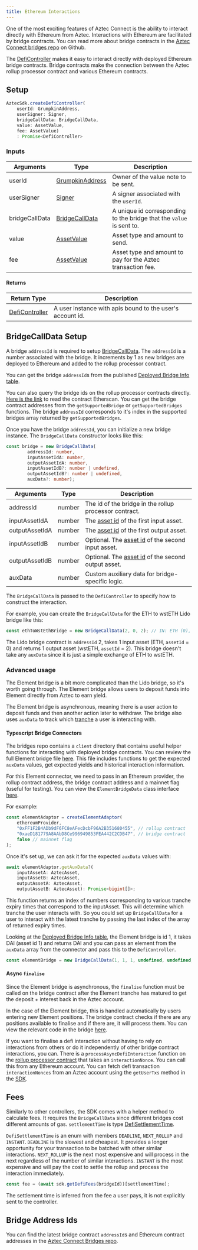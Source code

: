 ```yaml
---
title: Ethereum Interactions
---
```


One of the most exciting features of Aztec Connect is the ability to interact directly with Ethereum from Aztec. Interactions with Ethereum are facilitated by bridge contracts. You can read more about bridge contracts in the [Aztec Connect bridges repo](https://github.com/AztecProtocol/aztec-connect-bridges) on Github.

The [DefiController](../types/sdk/DefiController) makes it easy to interact directly with deployed Ethereum bridge contracts. Bridge contracts make the connection between the Aztec rollup processor contract and various Ethereum contracts.

## Setup

```ts
AztecSdk.createDefiController(
    userId: GrumpkinAddress, 
    userSigner: Signer, 
    bridgeCallData: BridgeCallData, 
    value: AssetValue, 
    fee: AssetValue)
    : Promise<DefiController>
```

### Inputs

| Arguments | Type | Description |
| --------- | ---- | ----------- |
| userId | [GrumpkinAddress](../types/barretenberg/GrumpkinAddress) | Owner of the value note to be sent. |
| userSigner | [Signer](../types/sdk/Signer) | A signer associated with the `userId`. |
| bridgeCallData | [BridgeCallData](../types/barretenberg/BridgeCallData) | A unique id corresponding to the bridge that the `value` is sent to. |
| value | [AssetValue](../types/barretenberg/AssetValue) | Asset type and amount to send. |
| fee | [AssetValue](../types/barretenberg/AssetValue) | Asset type and amount to pay for the Aztec transaction fee. |

#### Returns

| Return Type | Description |
| --------- | ----------- |
| [DefiController](../types/sdk/DefiController) | A user instance with apis bound to the user's account id. |

## BridgeCallData Setup

A bridge `addressId` is required to setup [BridgeCallData](../types/barretenberg/BridgeCallData). The `addressId` is a number associated with the bridge. It increments by 1 as new bridges are deployed to Ethereum and added to the rollup processor contract.

You can get the bridge `addressId`s from the published [Deployed Bridge Info table](https://github.com/AztecProtocol/aztec-connect-bridges#deployed-bridge-info).

You can also query the bridge ids on the rollup processor contracts directly. [Here is the link](https://etherscan.io/address/0xff1f2b4adb9df6fc8eafecdcbf96a2b351680455#readProxyContract
) to read the contract Etherscan. You can get the bridge contract addresses from the `getSupportedBridge` or `getSupportedBridges` functions. The bridge `addressId` corresponds to it's index in the supported bridges array returned by `getSupportedBridges`.

Once you have the bridge `addressId`, you can initialize a new bridge instance. The `BridgeCallData` constructor looks like this:

```ts
const bridge = new BridgeCallData(
        addressId: number, 
        inputAssetIdA: number, 
        outputAssetIdA: number, 
        inputAssetIdB?: number | undefined, 
        outputAssetIdB?: number | undefined, 
        auxData?: number);
```

| Arguments | Type | Description |
| --------- | ---- | ----------- |
| addressId | number | The id of the bridge in the rollup processor contract. |
| inputAssetIdA | number | The [asset id](../../glossary#asset-ids) of the first input asset. |
| outputAssetIdA | number | The [asset id](../../glossary#asset-ids) of the first output asset. |
| inputAssetIdB | number | Optional. The [asset id](../../glossary#asset-ids) of the second input asset. |
| outputAssetIdB | number | Optional. The [asset id](../../glossary#asset-ids) of the second output asset. |
| auxData | number | Custom auxiliary data for bridge-specific logic. |

The `BridgeCallData` is passed to the `DefiController` to specify how to construct the interaction.

For example, you can create the `BridgeCallData` for the ETH to wstETH Lido bridge like this:

```ts
const ethToWstEthBridge = new BridgeCallData(2, 0, 2); // IN: ETH (0), OUT: wstETH (2)
```

The Lido bridge contract is `addressId` 2, takes 1 input asset (ETH, `assetId` = 0) and returns 1 output asset (wstETH, `assetId` = 2). This bridge doesn't take any `auxData` since it is just a simple exchange of ETH to wstETH.

### Advanced usage

The Element bridge is a bit more complicated than the Lido bridge, so it's worth going through. The Element bridge allows users to deposit funds into Element directly from Aztec to earn yield.

The Element bridge is asynchronous, meaning there is a user action to deposit funds and then another action later to withdraw. The bridge also uses `auxData` to track which [tranche](https://docs.element.fi/element/element-smart-contracts/core-protocol-contracts/tranche) a user is interacting with.

#### Typescript Bridge Connectors

The bridges repo contains a `client` directory that contains useful helper functions for interacting with deployed bridge contracts. You can review the full Element bridge file [here](https://github.com/AztecProtocol/aztec-connect-bridges/blob/master/src/client/element/element-bridge-data.ts). This file includes functions to get the expected `auxData` values, get expected yields and historical interaction information.

For this Element connector, we need to pass in an Ethereum provider, the rollup contract address, the bridge contract address and a mainnet flag (useful for testing). You can view the `ElementBridgeData` class interface [here](../types/bridge-clients/ElementBridgeData).

For example:

```ts
const elementAdaptor = createElementAdaptor(
    ethereumProvider,
    "0xFF1F2B4ADb9dF6FC8eAFecDcbF96A2B351680455", // rollup contract
    "0xaeD181779A8AAbD8Ce996949853FEA442C2CDB47", // bridge contract 
    false // mainnet flag
);
```

Once it's set up, we can ask it for the expected `auxData` values with:

```ts
await elementAdaptor.getAuxData?(
    inputAssetA: AztecAsset, 
    inputAssetB: AztecAsset, 
    outputAssetA: AztecAsset, 
    outputAssetB: AztecAsset): Promise<bigint[]>;
```

This function returns an index of numbers corresponding to various tranche expiry times that correspond to the inputAsset. This will determine which tranche the user interacts with. So you could set up `BridgeCallData` for a user to interact with the latest tranche by passing the last index of the array of returned expiry times.

Looking at the [Deployed Bridge Info table](https://github.com/AztecProtocol/aztec-connect-bridges#deployed-bridge-info), the Element bridge is id 1, it takes DAI (asset id 1) and returns DAI and you can pass an element from the `auxData` array from the connector and pass this to the `DefiController`.

```ts
const elementBridge = new BridgeCallData(1, 1, 1, undefined, undefined, Number(elementAuxData[0])); // IN: DAI (1), OUT: DAI (1)
```

#### Async `finalise`

Since the Element bridge is asynchronous, the `finalise` function must be called on the bridge contract after the Element tranche has matured to get the deposit + interest back in the Aztec account.

In the case of the Element bridge, this is handled automatically by users entering new Element positions. The bridge contract checks if there are any positions available to finalise and if there are, it will process them. You can view the relevant code in the bridge [here](https://github.com/AztecProtocol/aztec-connect-bridges/blob/25cb63d8092350527ab143be97142119bec638fe/src/bridges/element/ElementBridge.sol#L511).

If you want to finalise a defi interaction without having to rely on interactions from others or do it independently of other bridge contract interactions, you can. There is a `processAsyncDefiInteraction` function on the [rollup processor contract](https://github.com/AztecProtocol/aztec-connect/blob/b2103376608e46ffe50cf56f9ca5ce031f34c671/blockchain/contracts/RollupProcessor.sol#L748) that takes an `interactionNonce`. You can call this from any Ethereum account. You can fetch defi transaction `interactionNonces` from an Aztec account using the `getUserTxs` method in the [SDK](../types/sdk/AztecSdk).

## Fees

Similarly to other controllers, the SDK comes with a helper method to calculate fees. It requires the `BridgeCallData` since different bridges cost different amounts of gas. `settlementTime` is type [DefiSettlementTime](../types/barretenberg/DefiSettlementTime).

`DefiSettlementTime` is an enum with members `DEADLINE`, `NEXT_ROLLUP` and `INSTANT`. `DEADLINE` is the slowest and cheapest. It provides a longer opportunity for your transaction to be batched with other similar interactions. `NEXT_ROLLUP` is the next most expensive and will process in the next regardless of the number of similar interactions. `INSTANT` is the most expensive and will pay the cost to settle the rollup and process the interaction immediately.

```ts
const fee = (await sdk.getDefiFees(bridgeId))[settlementTime];
```

The settlement time is inferred from the fee a user pays, it is not explicitly sent to the controller.

## Bridge Address Ids

You can find the latest bridge contract `addressId`s and Ethereum contract addresses in the [Aztec Connect Bridges repo](https://github.com/AztecProtocol/aztec-connect-bridges).